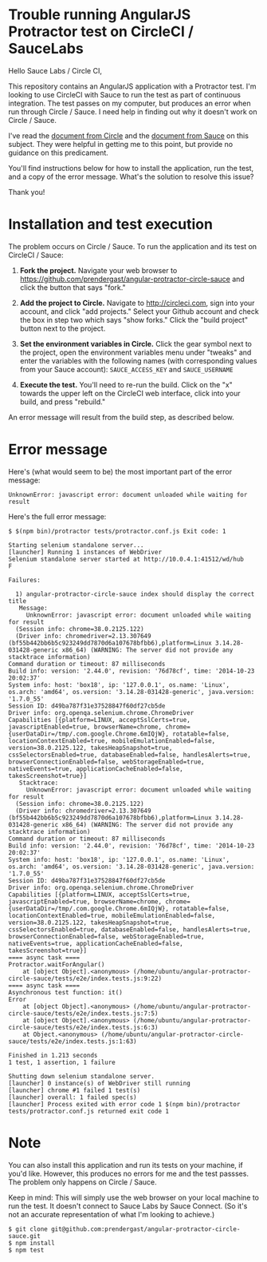 # Trouble running AngularJS Protractor test on CircleCI / SauceLabs

Hello Sauce Labs / Circle CI,

This repository contains an AngularJS application with a Protractor test. I'm looking to use CircleCI with Sauce to run the test as part of continuous integration. The test passes on my computer, but produces an error when run through Circle / Sauce. I need help in finding out why it doesn't work on Circle / Sauce.

I've read the [document from Circle](https://circleci.com/docs/browser-testing-with-sauce-labs) and the [document from Sauce](https://docs.saucelabs.com/ci-integrations/circleci/) on this subject. They were helpful in getting me to this point, but provide no guidance on this predicament.

You'll find instructions below for how to install the application, run the test, and a copy of the error message. What's the solution to resolve this issue?

Thank you!


# Installation and test execution

The problem occurs on Circle / Sauce. To run the application and its test on CircleCI / Sauce:

1. **Fork the project.** Navigate your web browser to https://github.com/prendergast/angular-protractor-circle-sauce and click the button that says "fork."

2. **Add the project to Circle.** Navigate to http://circleci.com, sign into your account, and click "add projects." Select your Github account and check the box in step two which says "show forks." Click the "build project" button next to the project.

3. **Set the environment variables in Circle.** Click the gear symbol next to the project, open the environment variables menu under "tweaks" and enter the variables with the following names (with corresponding values from your Sauce account): `SAUCE_ACCESS_KEY` and `SAUCE_USERNAME`

4. **Execute the test.** You'll need to re-run the build. Click on the "x" towards the upper left on the CircleCI web interface, click into your build, and press "rebuild."

An error message will result from the build step, as described below.


# Error message

Here's (what would seem to be) the most important part of the error message:

    UnknownError: javascript error: document unloaded while waiting for result

Here's the full error message:

    $ $(npm bin)/protractor tests/protractor.conf.js Exit code: 1

    Starting selenium standalone server...
    [launcher] Running 1 instances of WebDriver
    Selenium standalone server started at http://10.0.4.1:41512/wd/hub
    F
    
    Failures:
    
      1) angular-protractor-circle-sauce index should display the correct title
       Message:
         UnknownError: javascript error: document unloaded while waiting for result
      (Session info: chrome=38.0.2125.122)
      (Driver info: chromedriver=2.13.307649 (bf55b442bb6b5c923249dd7870d6a107678bfbb6),platform=Linux 3.14.28-031428-generic x86_64) (WARNING: The server did not provide any stacktrace information)
    Command duration or timeout: 87 milliseconds
    Build info: version: '2.44.0', revision: '76d78cf', time: '2014-10-23 20:02:37'
    System info: host: 'box18', ip: '127.0.0.1', os.name: 'Linux', os.arch: 'amd64', os.version: '3.14.28-031428-generic', java.version: '1.7.0_55'
    Session ID: d49ba787f31e37528847f60df27cb5de
    Driver info: org.openqa.selenium.chrome.ChromeDriver
    Capabilities [{platform=LINUX, acceptSslCerts=true, javascriptEnabled=true, browserName=chrome, chrome={userDataDir=/tmp/.com.google.Chrome.6mIQjW}, rotatable=false, locationContextEnabled=true, mobileEmulationEnabled=false, version=38.0.2125.122, takesHeapSnapshot=true, cssSelectorsEnabled=true, databaseEnabled=false, handlesAlerts=true, browserConnectionEnabled=false, webStorageEnabled=true, nativeEvents=true, applicationCacheEnabled=false, takesScreenshot=true}]
       Stacktrace:
         UnknownError: javascript error: document unloaded while waiting for result
      (Session info: chrome=38.0.2125.122)
      (Driver info: chromedriver=2.13.307649 (bf55b442bb6b5c923249dd7870d6a107678bfbb6),platform=Linux 3.14.28-031428-generic x86_64) (WARNING: The server did not provide any stacktrace information)
    Command duration or timeout: 87 milliseconds
    Build info: version: '2.44.0', revision: '76d78cf', time: '2014-10-23 20:02:37'
    System info: host: 'box18', ip: '127.0.0.1', os.name: 'Linux', os.arch: 'amd64', os.version: '3.14.28-031428-generic', java.version: '1.7.0_55'
    Session ID: d49ba787f31e37528847f60df27cb5de
    Driver info: org.openqa.selenium.chrome.ChromeDriver
    Capabilities [{platform=LINUX, acceptSslCerts=true, javascriptEnabled=true, browserName=chrome, chrome={userDataDir=/tmp/.com.google.Chrome.6mIQjW}, rotatable=false, locationContextEnabled=true, mobileEmulationEnabled=false, version=38.0.2125.122, takesHeapSnapshot=true, cssSelectorsEnabled=true, databaseEnabled=false, handlesAlerts=true, browserConnectionEnabled=false, webStorageEnabled=true, nativeEvents=true, applicationCacheEnabled=false, takesScreenshot=true}]
    ==== async task ====
    Protractor.waitForAngular()
        at [object Object].<anonymous> (/home/ubuntu/angular-protractor-circle-sauce/tests/e2e/index.tests.js:9:22)
    ==== async task ====
    Asynchronous test function: it()
    Error
        at [object Object].<anonymous> (/home/ubuntu/angular-protractor-circle-sauce/tests/e2e/index.tests.js:7:5)
        at [object Object].<anonymous> (/home/ubuntu/angular-protractor-circle-sauce/tests/e2e/index.tests.js:6:3)
        at Object.<anonymous> (/home/ubuntu/angular-protractor-circle-sauce/tests/e2e/index.tests.js:1:63)
    
    Finished in 1.213 seconds
    1 test, 1 assertion, 1 failure
    
    Shutting down selenium standalone server.
    [launcher] 0 instance(s) of WebDriver still running
    [launcher] chrome #1 failed 1 test(s)
    [launcher] overall: 1 failed spec(s)
    [launcher] Process exited with error code 1 $(npm bin)/protractor tests/protractor.conf.js returned exit code 1

# Note

You can also install this application and run its tests on your machine, if you'd like. However, this produces no errors for me and the test passses. The problem only happens on Circle / Sauce.

Keep in mind: This will simply use the web browser on your local machine to run the test. It doesn't connect to Sauce Labs by Sauce Connect. (So it's not an accurate representation of what I'm looking to achieve.)

    $ git clone git@github.com:prendergast/angular-protractor-circle-sauce.git
    $ npm install
    $ npm test

